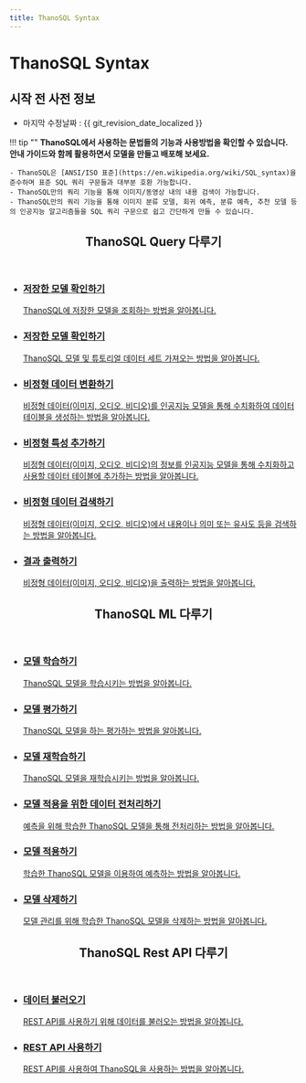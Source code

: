 ```yaml
---
title: ThanoSQL Syntax
---
```


# __ThanoSQL Syntax__

## 시작 전 사전 정보

- 마지막 수정날짜 : {{ git_revision_date_localized }}

!!! tip ""
    __ThanoSQL에서 사용하는 문법들의 기능과 사용방법을 확인할 수 있습니다.  
    안내 가이드와 함께 활용하면서 모델을 만들고 배포해 보세요.__   

    - ThanoSQL은 [ANSI/ISO 표준](https://en.wikipedia.org/wiki/SQL_syntax)을 준수하며 표준 SQL 쿼리 구문들과 대부분 호환 가능합니다.  
    - ThanoSQL만의 쿼리 기능을 통해 이미지/동영상 내의 내용 검색이 가능합니다.  
    - ThanoSQL만의 쿼리 기능을 통해 이미지 분류 모델, 회귀 예측, 분류 예측, 추천 모델 등의 인공지능 알고리즘들을 SQL 쿼리 구문으로 쉽고 간단하게 만들 수 있습니다.  
    
<div class="card">
  <header>
    <h2 id="card-h2"> ThanoSQL Query 다루기</h2>
  </header>
  <ul class="fullclick">
    <li>
      <a href="../ThanoSQL_query/LIST_SYNTAX/">
        <h3>저장한 모델 확인하기</h3>
        <p>
          ThanoSQL에 저장한 모델을 조회하는 방법을 알아봅니다.
        </p>
      </a>
    </li>
    <li>
      <a href="../ThanoSQL_query/GET_SYNTAX/">
        <h3>저장한 모델 확인하기</h3>
        <p>
          ThanoSQL 모델 및 튜토리얼 데이터 세트 가져오는 방법을 알아봅니다. 
        </p>
      </a>
    </li>
    <li>
      <a href="../ThanoSQL_query/CREATE_TABLE_SYNTAX/">
        <h3>비정형 데이터 변환하기</h3>
        <p>
          비정형 데이터(이미지, 오디오, 비디오)를 인공지능 모델을 통해 수치화하여 데이터 테이블을 생성하는 방법을 알아봅니다.
        </p>
      </a>
    </li>
    <li>
      <a href="../ThanoSQL_query/CONVERT_USING_SYNTAX/">
        <h3>비정형 특성 추가하기</h3>
        <p>
          비정형 데이터(이미지, 오디오, 비디오)의 정보를 인공지능 모델을 통해 수치화하고 사용할 데이터 테이블에 추가하는 방법을 알아봅니다.
        </p>
      </a>
    </li>
    <li>
      <a href="../ThanoSQL_query/SEARCH_SYNTAX/">
        <h3>비정형 데이터 검색하기</h3>
        <p>
          비정형 데이터(이미지, 오디오, 비디오)에서 내용이나 의미 또는 유사도 등을 검색하는 방법을 알아봅니다.
        </p>
      </a>
    </li>
    <li>
      <a href="../ThanoSQL_query/PRINT_SYNTAX/">
        <h3>결과 출력하기</h3>
        <p>
          비정형 데이터(이미지, 오디오, 비디오)을 출력하는 방법을 알아봅니다.
        </p>
      </a>
    </li>
  </ul>
</div>

<div class="card">
  <header>
    <h2 id="card-h2">ThanoSQL ML 다루기</h2>
  </header>
  <ul class="fullclick">
    <li>
      <a href="../ThanoSQL_ml/BUILD_MODEL_SYNTAX/">
        <h3>모델 학습하기</h3>
        <p>
            ThanoSQL 모델을 학습시키는 방법을 알아봅니다.
        </p>
      </a>
    </li>
    <li>
      <a href="../ThanoSQL_ml/EVALUATE_MODEL_SYNTAX/">
        <h3>모델 평가하기</h3>
        <p>
            ThanoSQL 모델을 하는 평가하는 방법을 알아봅니다.
        </p>
      </a>
    </li>
    <li>
      <a href="../ThanoSQL_ml/FIT_MODEL_SYNTAX/">
        <h3>모델 재학습하기</h3>
        <p>
            ThanoSQL 모델을 재학습시키는 방법을 알아봅니다.
        </p>
      </a>
    </li>
    <li>
      <a href="../ThanoSQL_ml/TRANSFORM_MODEL_SYNTAX/">
        <h3>모델 적용을 위한 데이터 전처리하기</h3>
        <p>
            예측을 위해 학습한 ThanoSQL 모델을 통해 전처리하는 방법을 알아봅니다.
        </p>
      </a>
    </li>
    <li>
      <a href="../ThanoSQL_ml/PREDICT_MODEL_SYNTAX/">
        <h3>모델 적용하기</h3>
        <p>
            학습한 ThanoSQL 모델을 이용하여 예측하는 방법을 알아봅니다. 
        </p>
      </a>
    </li>    
    <li>
      <a href="../ThanoSQL_ml/DELETE_MODEL_SYNTAX/">
        <h3>모델 삭제하기</h3>
        <p>
            모델 관리를 위해 학습한 ThanoSQL 모델을 삭제하는 방법을 알아봅니다.
        </p>
      </a>
    </li>
  </ul>
</div>

<div class="card">
  <header>
    <h2 id="card-h2"> ThanoSQL Rest API 다루기</h2>
  </header>
  <ul class="fullclick">
    <li>
      <a href="../ThanoSQL_connecting/data_upload/">
        <h3>데이터 불러오기</h3>
        <p>
            REST API를 사용하기 위해 데이터를 불러오는 방법을 알아봅니다.
        </p>
      </a>
    </li>
    <li>
      <a href="../ThanoSQL_connecting/thanosql_api/rest_api_token/">
        <h3>REST API 사용하기</h3>
        <p>
            REST API를 사용하여 ThanoSQL을 사용하는 방법을 알아봅니다.
        </p>
      </a>
    </li>
  </ul>
</div>